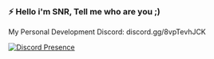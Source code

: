 ### ⚡ Hello i'm SNR, Tell me who are you ;)

My Personal Development Discord: discord.gg/8vpTevhJCK

[![Discord Presence](https://lanyard.cnrad.dev/api/657296742848397346)](https://discord.com/users/657296742848397346)
<!--
**sonerbeyss/sonerbeyss** is a ✨ _special_ ✨ repository because its `README.md` (this file) appears on your GitHub profile.

Here are some ideas to get you started:

- 🔭 I’m currently working on ...
- 🌱 I’m currently learning ...
- 👯 I’m looking to collaborate on ...
- 🤔 I’m looking for help with ...
- 💬 Ask me about ...
- 📫 How to reach me: ...
- 😄 Pronouns: ...
- ⚡ Fun fact: ...
-->

